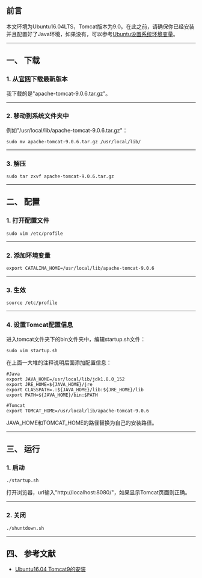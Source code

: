 ## 前言

本文环境为Ubuntu16.04LTS，Tomcat版本为9.0。在此之前，请确保你已经安装并且配置好了Java环境，如果没有，可以参考[Ubuntu设置系统环境变量](https://universezy.github.io/universezy/dist/index.html#/blog/display?id=ConfigEnvVarOnUbuntu)。

---
## 一、 下载

### 1. 从[官网](https://tomcat.apache.org/download-90.cgi)下载最新版本

我下载的是"apache-tomcat-9.0.6.tar.gz"。

---
### 2. 移动到系统文件夹中

例如"/usr/local/lib/apache-tomcat-9.0.6.tar.gz"：
```shell
sudo mv apache-tomcat-9.0.6.tar.gz /usr/local/lib/
```

---
### 3. 解压

```shell
sudo tar zxvf apache-tomcat-9.0.6.tar.gz
```

---
## 二、 配置

### 1. 打开配置文件

```shell
sudo vim /etc/profile
```

---
### 2. 添加环境变量

```shell
export CATALINA_HOME=/usr/local/lib/apache-tomcat-9.0.6
```

---
### 3. 生效

```shell
source /etc/profile
```

---
### 4. 设置Tomcat配置信息

进入tomcat文件夹下的bin文件夹中，编辑startup.sh文件：
```shell
sudo vim startup.sh
```
在上面一大堆的注释说明后面添加配置信息：
```shell
#Java
export JAVA_HOME=/usr/local/lib/jdk1.8.0_152
export JRE_HOME=${JAVA_HOME}/jre
export CLASSPATH=.:${JAVA_HOME}/lib:${JRE_HOME}/lib
export PATH=${JAVA_HOME}/bin:$PATH

#Tomcat
export TOMCAT_HOME=/usr/local/lib/apache-tomcat-9.0.6
```
JAVA_HOME和TOMCAT_HOME的路径替换为自己的安装路径。

---
## 三、 运行

### 1. 启动

```shell
./startup.sh
```
打开浏览器，url输入"http://localhost:8080/"，如果显示Tomcat页面则正确。

---
### 2. 关闭

```shell
./shuntdown.sh
```

---
## 四、 参考文献

- [Ubuntu16.04 Tomcat9的安装](https://blog.csdn.net/efregrh/article/details/52903673)
